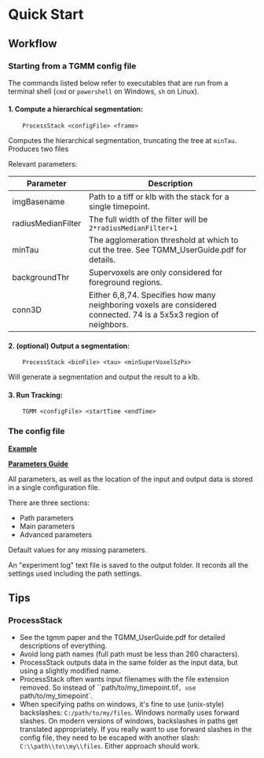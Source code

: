 # Quick Start

## Workflow

### Starting from a TGMM config file

The commands listed below refer to executables that are run from a terminal
shell (`cmd` or `powershell` on Windows, `sh` on Linux).

#### 1. Compute a hierarchical segmentation:

        ProcessStack <configFile> <frame>

Computes the hierarchical segmentation, truncating the tree at ``minTau``.
Produces two files

Relevant parameters:


Parameter          | Description
------------------ | -------------------------------------------------------
imgBasename        | Path to a tiff or klb with the stack for a single timepoint.
radiusMedianFilter | The full width of the filter will be ``2*radiusMedianFilter+1``
minTau             | The agglomeration threshold at which to cut the tree. See TGMM_UserGuide.pdf for details.
backgroundThr      | Supervoxels are only considered for foreground regions.
conn3D             | Either 6,8,74.  Specifies how many neighboring voxels are considered connected.  74 is a 5x5x3 region of neighbors.
   


#### 2. (optional) Output a segmentation:

        ProcessStack <binFile> <tau> <minSuperVoxelSzPx>

Will generate a segmentation and output the result to a klb.

#### 3. Run Tracking:

        TGMM <configFile> <startTime <endTime>

### The config file

[**Example**](example-config.md)

[**Parameters Guide**](parameters.md)

All parameters, as well as the location of the input and output data is stored
in a single configuration file. 

There are three sections:

* Path parameters
* Main parameters
* Advanced parameters

Default values for any missing parameters.

An "experiment log" text file is saved to the output folder.  It records all
the settings used including the path settings. 

## Tips

### ProcessStack

* See the tgmm paper and the TGMM_UserGuide.pdf for detailed descriptions of 
  everything.
* Avoid long path names (full path must be less than 260 characters).
* ProcessStack outputs data in the same folder as the input data, but using a
  slightly modified name.
* ProcessStack often wants input filenames with the file extension removed.
  So instead of ``path/to/my_timepoint.tif`, use `path/to/my_timepoint`.
* When specifying paths on windows, it's fine to use (unix-style) 
  backslashes: `C:/path/to/my/files`. Windows normally uses forward slashes.
  On modern versions of windows, backslashes in paths get translated
  appropriately.  If you really want to use forward slashes in the config
  file, they need to be escaped with another slash: `C:\\path\\to\\my\\files`.
  Either approach should work. 

    